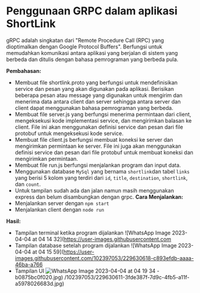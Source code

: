 # Penggunaan GRPC dalam aplikasi ShortLink
gRPC adalah singkatan dari "Remote Procedure Call (RPC) yang dioptimalkan dengan Google Protocol Buffers". Berfungsi untuk memudahkan komunikasi antara aplikasi yang berjalan di sistem yang berbeda dan ditulis dengan bahasa pemrograman yang berbeda pula. 

**Pembahasan:**
- Membuat file shortlink.proto yang berfungsi untuk mendefinisikan service dan pesan yang akan digunakan pada aplikasi. Berisikan beberapa pesan atau message yang digunakan untuk mengirim dan menerima data antara client dan server sehingga antara server dan client dapat menggunakan bahasa pemrograman yang berbeda.
- Membuat file server.js yang berfungsi menerima permintaan dari client, mengeksekusi kode implementasi service, dan mengirimkan balasan ke client. File ini akan menggunakan definisi service dan pesan dari file protobuf untuk mengeksekusi kode service.
- Membuat file client.js berfungsi membuat koneksi ke server dan mengirimkan permintaan ke server. File ini juga akan menggunakan definisi service dan pesan dari file protobuf untuk membuat koneksi dan mengirimkan permintaan.
- Membuat file run.js berfungsi menjalankan program dan input data.
- Menggunakan database `MySql` yang bernama `shortlink`dan tabel `links` yang berisi 5 kolom yang terdiri dari `id`, `title`, `destination`, `shortlink`, dan `count`.
- Untuk tampilan sudah ada dan jalan namun masih menggunakan express dan belum disambungkan dengan grpc.
**Cara Menjalankan:**
- Menjalankan server dengan `npm start`
- Menjalankan client dengan `node run`

**Hasil:**
- Tampilan terminal ketika program dijalankan
![WhatsApp Image 2023-04-04 at 04 14 32](https://user-images.githubusercontent.com
- Tampilan database setelah program dijalankan
![WhatsApp Image 2023-04-04 at 04 15 59](https://user-images.githubusercontent.com/102397053/229630618-c893efdb-aaaa-46ba-a766
- Tampilan UI
![WhatsApp Image 2023-04-04 at 04 19 34](https://user-images.githubusercontent.com/102397053/229630628-b75b83d6-3481-43f4-a326-60b14e656335.jpg)
-b0875bc0f020.jpg)
/102397053/229630611-3fde387f-7d9c-4fb5-a11f-a5978026683d.jpg)

